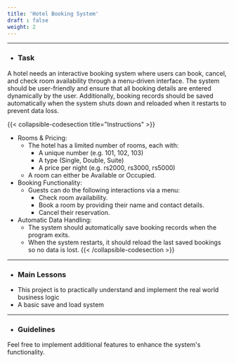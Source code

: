 ```yaml
---
title: 'Hotel Booking System'
draft : false
weight: 2
---
```


---

- ### Task

A hotel needs an interactive booking system where users can book, cancel, and check room availability through a menu-driven interface. 
The system should be user-friendly and ensure that all booking details are entered dynamically by the user. Additionally, booking records should be saved 
automatically when the system shuts down and reloaded when it restarts to prevent data loss.

{{< collapsible-codesection title="Instructions" >}}
<div class="instruction-section-space"></div>

- Rooms & Pricing:
    - The hotel has a limited number of rooms, each with: 
        - A unique number (e.g. 101, 102, 103)
        - A type (Single, Double, Suite)
        - A price per night (e.g. rs2000, rs3000, rs5000)
    - A room can either be Available or Occupied.
- Booking Functionality:
    - Guests can do the following interactions via a menu:
        - Check room availability.
        - Book a room by providing their name and contact details.
        - Cancel their reservation.
- Automatic Data Handling:
    - The system should automatically save booking records when the program exits.
    - When the system restarts, it should reload the last saved bookings so no data is lost.
{{< /collapsible-codesection >}}

---

- ### Main Lessons

<ul class="dash-ul">
    <li>This project is to practically understand and implement the real world business logic</li>
    <li>A basic save and load system</li>
</ul>

---

- ### Guidelines

Feel free to implement additional features to enhance the system's functionality.